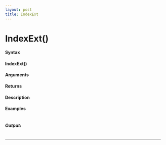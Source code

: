 ```yaml
---
layout: post
title: IndexExt
---
```


# IndexExt()


#### Syntax

#### IndexExt()

#### Arguments

#### Returns

#### Description

#### Examples

```

```

##### Output:

```

```

---
